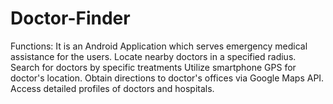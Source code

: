 # Doctor-Finder
Functions: It is an Android Application which serves emergency medical assistance for the users.
Locate nearby doctors in a specified radius.
Search for doctors by specific treatments
Utilize smartphone GPS for doctor's location.
Obtain directions to doctor's offices via Google Maps API.
Access detailed profiles of doctors and hospitals.
